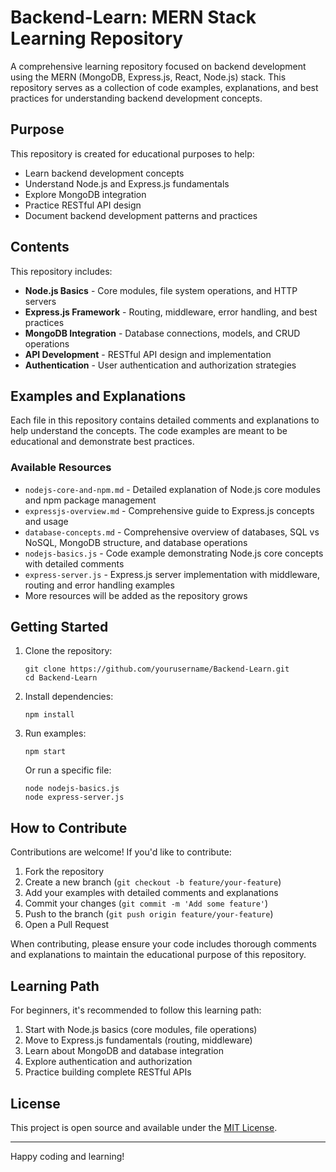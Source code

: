 # Backend-Learn: MERN Stack Learning Repository

A comprehensive learning repository focused on backend development using the MERN (MongoDB, Express.js, React, Node.js) stack. This repository serves as a collection of code examples, explanations, and best practices for understanding backend development concepts.

## Purpose

This repository is created for educational purposes to help:
- Learn backend development concepts
- Understand Node.js and Express.js fundamentals
- Explore MongoDB integration
- Practice RESTful API design
- Document backend development patterns and practices

## Contents

This repository includes:

- **Node.js Basics** - Core modules, file system operations, and HTTP servers
- **Express.js Framework** - Routing, middleware, error handling, and best practices
- **MongoDB Integration** - Database connections, models, and CRUD operations
- **API Development** - RESTful API design and implementation
- **Authentication** - User authentication and authorization strategies

## Examples and Explanations

Each file in this repository contains detailed comments and explanations to help understand the concepts. The code examples are meant to be educational and demonstrate best practices.

### Available Resources

- `nodejs-core-and-npm.md` - Detailed explanation of Node.js core modules and npm package management
- `expressjs-overview.md` - Comprehensive guide to Express.js concepts and usage
- `database-concepts.md` - Comprehensive overview of databases, SQL vs NoSQL, MongoDB structure, and database operations
- `nodejs-basics.js` - Code example demonstrating Node.js core concepts with detailed comments
- `express-server.js` - Express.js server implementation with middleware, routing and error handling examples
- More resources will be added as the repository grows

## Getting Started

1. Clone the repository:
   ```
   git clone https://github.com/yourusername/Backend-Learn.git
   cd Backend-Learn
   ```

2. Install dependencies:
   ```
   npm install
   ```

3. Run examples:
   ```
   npm start
   ```
   
   Or run a specific file:
   ```
   node nodejs-basics.js
   node express-server.js
   ```

## How to Contribute

Contributions are welcome! If you'd like to contribute:

1. Fork the repository
2. Create a new branch (`git checkout -b feature/your-feature`)
3. Add your examples with detailed comments and explanations
4. Commit your changes (`git commit -m 'Add some feature'`)
5. Push to the branch (`git push origin feature/your-feature`)
6. Open a Pull Request

When contributing, please ensure your code includes thorough comments and explanations to maintain the educational purpose of this repository.

## Learning Path

For beginners, it's recommended to follow this learning path:

1. Start with Node.js basics (core modules, file operations)
2. Move to Express.js fundamentals (routing, middleware)
3. Learn about MongoDB and database integration
4. Explore authentication and authorization
5. Practice building complete RESTful APIs

## License

This project is open source and available under the [MIT License](LICENSE).

---

Happy coding and learning!
